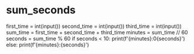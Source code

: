 # sum_seconds
first_time = int(input()) second_time = int(input()) third_time = int(input())  sum_time = first_time + second_time + third_time minutes = sum_time // 60 seconds = sum_time % 60  if seconds &lt; 10:     print(f'{minutes}:0{seconds}') else:     print(f'{minutes}:{seconds}')
